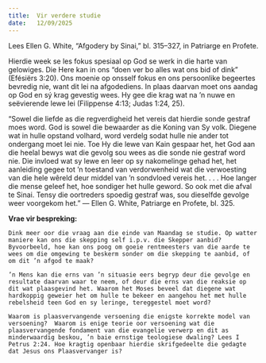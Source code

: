 ```yaml
---
title:  Vir verdere studie
date:   12/09/2025
---
```


Lees Ellen G. White, “Afgodery by Sinai,” bl. 315–327, in Patriarge en Profete.

Hierdie week se les fokus spesiaal op God se werk in die harte van gelowiges. Die Here kan in ons “doen ver bo alles wat ons bid of dink” (Efésiërs 3:20). Ons moenie op onsself fokus en ons persoonlike begeertes bevredig nie, want dit lei na afgodediens. In plaas daarvan moet ons aandag op God en sý krag gevestig wees. Hy gee die krag wat na ’n nuwe en seëvierende lewe lei (Filippense 4:13; Judas 1:24, 25).

“Sowel die liefde as die regverdigheid het vereis dat hierdie sonde gestraf moes word. God is sowel die bewaarder as die Koning van Sy volk. Diegene wat in hulle opstand volhard, word verdelg sodat hulle nie ander tot ondergang moet lei nie. Toe Hy die lewe van Kain gespaar het, het God aan die heelal bewys wat die gevolg sou wees as die sonde nie gestraf word nie. Die invloed wat sy lewe en leer op sy nakomelinge gehad het, het aanleiding gegee tot ’n toestand van verdorwenheid wat die verwoesting van die hele wêreld deur middel van ’n sondvloed vereis het. . . . Hoe langer die mense geleef het, hoe sondiger het hulle geword. So ook met die afval te Sinai. Tensy die oortreders spoedig gestraf was, sou dieselfde gevolge weer voorgekom het.” — Ellen G. White, Patriarge en Profete, bl. 325.

**Vrae vir bespreking:**

`Dink meer oor die vraag aan die einde van Maandag se studie. Op watter maniere kan ons die skepping self i.p.v. die Skepper aanbid? Byvoorbeeld, hoe kan ons poog om goeie rentmeesters van die aarde te wees om die omgewing te beskerm sonder om die skepping te aanbid, of om dit ’n afgod te maak?`

`’n Mens kan die erns van ’n situasie eers begryp deur die gevolge en resultate daarvan waar te neem, of deur die erns van die reaksie op dit wat plaasgevind het. Waarom het Moses beveel dat diegene wat hardkoppig geweier het om hulle te bekeer en aangehou het met hulle rebelsheid teen God en sy leringe, tereggestel moet word?`

`Waarom is plaasvervangende versoening die enigste korrekte model van versoening?  Waarom is enige teorie oor versoening wat die plaasvervangende fondament van die evangelie verwerp en dit as minderwaardig beskou, ’n baie ernstige teologiese dwaling? Lees I Petrus 2:24. Hoe kragtig openbaar hierdie skrifgedeelte die gedagte dat Jesus ons Plaasvervanger is?`